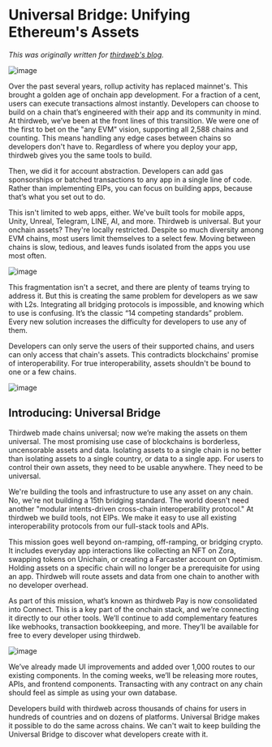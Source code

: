 # Universal Bridge: Unifying Ethereum's Assets

_This was originally written for [thirdweb's blog](https://blog.thirdweb.com/)._

![image](https://github.com/user-attachments/assets/57b4bf59-094e-43eb-98bf-18ae7dbd70e7)

Over the past several years, rollup activity has replaced mainnet's. This brought a golden age of onchain app development. For a fraction of a cent, users can execute transactions almost instantly. Developers can choose to build on a chain that’s engineered with their app and its community in mind. At thirdweb, we’ve been at the front lines of this transition. We were one of the first to bet on the "any EVM" vision, supporting all 2,588 chains and counting. This means handling any edge cases between chains so developers don't have to. Regardless of where you deploy your app, thirdweb gives you the same tools to build.

Then, we did it for account abstraction. Developers can add gas sponsorships or batched transactions to any app in a single line of code. Rather than implementing EIPs, you can focus on building apps, because that’s what you set out to do.

This isn't limited to web apps, either. We've built tools for mobile apps, Unity, Unreal, Telegram, LINE, AI, and more. Thirdweb is universal. But your onchain assets? They're locally restricted. Despite so much diversity among EVM chains, most users limit themselves to a select few. Moving between chains is slow, tedious, and leaves funds isolated from the apps you use most often.

![image](https://github.com/user-attachments/assets/e383e69b-8e01-419b-9775-7a27ed968544)

This fragmentation isn't a secret, and there are plenty of teams trying to address it. But this is creating the same problem for developers as we saw with L2s. Integrating all bridging protocols is impossible, and knowing which to use is confusing. It’s the classic “14 competing standards” problem. Every new solution increases the difficulty for developers to use any of them.

Developers can only serve the users of their supported chains, and users can only access that chain's assets. This contradicts blockchains' promise of interoperability. For true interoperability, assets shouldn't be bound to one or a few chains.

![image](https://github.com/user-attachments/assets/9a429479-0ba9-476b-a9aa-3d251676d86a)

## Introducing: Universal Bridge

Thirdweb made chains universal; now we’re making the assets on them universal. The most promising use case of blockchains is borderless, uncensorable assets and data. Isolating assets to a single chain is no better than isolating assets to a single country, or data to a single app. For users to control their own assets, they need to be usable anywhere. They need to be universal.

We're building the tools and infrastructure to use any asset on any chain. No, we're not building a 15th bridging standard. The world doesn't need another "modular intents-driven cross-chain interoperability protocol." At thirdweb we build tools, not EIPs. We make it easy to use all existing interoperability protocols from our full-stack tools and APIs.

This mission goes well beyond on-ramping, off-ramping, or bridging crypto. It includes everyday app interactions like collecting an NFT on Zora, swapping tokens on Unichain, or creating a Farcaster account on Optimism. Holding assets on a specific chain will no longer be a prerequisite for using an app. Thirdweb will route assets and data from one chain to another with no developer overhead.

As part of this mission, what’s known as thirdweb Pay is now consolidated into Connect. This is a key part of the onchain stack, and we’re connecting it directly to our other tools. We’ll continue to add complementary features like webhooks, transaction bookkeeping, and more. They’ll be available for free to every developer using thirdweb.

![image](https://github.com/user-attachments/assets/42e32dca-6fe6-4868-aa95-f8dabc5f7b13)

We’ve already made UI improvements and added over 1,000 routes to our existing components. In the coming weeks, we’ll be releasing more routes, APIs, and frontend components. Transacting with any contract on any chain should feel as simple as using your own database.

Developers build with thirdweb across thousands of chains for users in hundreds of countries and on dozens of platforms. Universal Bridge makes it possible to do the same across chains. We can't wait to keep building the Universal Bridge to discover what developers create with it.



